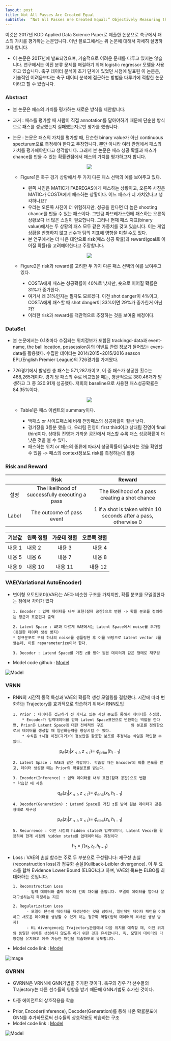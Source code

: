 ```yaml
---
layout: post
title: Not All Passes Are Created Equal
subtitle:  “Not All Passes Are Created Equal:” Objectively Measuring the Risk and Reward of Passes in Soccer from Tracking Data
---
```


이것은 2017년 KDD Applied Data Science Paper로 제출한 논문으로 축구에서 패스의 가치를 평가하는 논문입니다. 이번 블로그에서는 위 논문에 대해서 자세히 설명하고자 합니다.

- 이 논문은 2017년에 발표되었으며, 기술적으로 어려운 문제를 다루고 있지는 않습니다. 연구에서는 이진 분류 문제를 해결하기 위해 logistic regressor 모델을 사용하고 있습니다. 축구 데이터 분석이 초기 단계에 있었던 시점에 발표된 이 논문은, 기술적인 어려움보다는 축구 데이터 분석에 접근하는 방법을 다루기에 적합한 논문이라고 할 수 있습니다.

### Abstract
- 본 논문은 패스의 가치를 평가하는 새로운 방식을 제안합니다.
- 과거 : 패스를 평가할 때 사람이 직접 annotation를 달아야하기 때문에 단순한 방식으로 패스를 성공했는지 실패했는지로만 평가를 했습니다.
- 논문 : 논문은 패스의 가치를 평가할 때, 단순한 binary value가 아닌 continuous specturum으로 측정해야 한다고 주장합니다. 뿐만 아니라 여러 관점에서 패스의 가치를 평가해야한다고 생각합니다. 그래서 본 논문은 패스 성공 확률과 패스가 chance를 만들 수 있는 확률관점에서 패스의 가치를 평가하고자 합니다.
  
    <p align="center">
      <img src="../assets/img/figure1.jpg">
    </p>
      
    - Figure1은 축구 경기 상황에서 두 가지 다른 패스 선택의 예를 보여주고 있다.
      
        - 왼쪽 사진은 MATIC가 FABREGAS에게 패스하는 상황이고, 오른쪽 사진은 MATIC가 COSTA에게 패스하는 상황이다. 어느 패스가 더 가치있다고 생각하나요?
        - 우리는 오른쪽 사진이 더 위험하지만, 성공을 한다면 더 높은 shooting chance를 만들 수 있는 패스이다. 그만큼 파브레가스한테 패스하는 오른쪽 상황보다 너 많은 스킬이 필요합니다. 그러나 현재 패스 지표(binary value)에서는 두 상황의 패스 모두 같은 가중치를 갖고 있습니다. 이는 게임 상황을 반영하지 않고 선수과 팀의 지표에 영향을 미칠 수도 있다.
        - 본 연구에서는 더 나은 대안으로 risk(패스 성공 확률)과 reward(goal로 이어질 확률)을 고려해야한다고 주장합니다.
 
    <p align="center">
      <img src="../assets/img/figure2.jpg">
    </p>
    
    - Figure2은 risk과 reward를 고려한 두 가지 다른 패스 선택의 예를 보여주고 있다.
      
        - COSTA에게 패스는 성공확률이 40%로 낮지만, 슛으로 이어질 확률은 31%가 증가한다.
        - 여기서 왜 31%인지는 필자도 모르겠다. 이전 shot danger이 4%이고, COSTA에게 패스할 때 shot danger이 33%이면 29%가 증가한거 아닌가?
        - 이러한 risk과 reward를 객관적으로 추정하는 것을 보여줄 예정이다.

### DataSet
- 본 논문에서는 0.1초마다 수집되는 위치정보가 포함된 trackingd-data과 event-name, the ball location, possession등의 이벤트 관련 정보가 들어있는 event-data를 활용했다. 수집한 데이터는 2014/2015~2015/2016 season EPL(English Premier League)의 726경기를 가져왔다.
- 726경기에서 발생한 총 패스는 571,287개이고, 이 중 패스가 성공한 횟수는 468,265개이다. 경기 당 패스의 수로 비교했을 때는, 평균적으로 380.46개가 발생하고 그 중 320.91개 성공했다. 저희의 baseline으로 사용한 패스성공확률은 84.35%이다.

    <p align="center">
      <img src="../assets/img/table1.jpg">
    </p>
   
    - Table1은 패스 이벤트의 summary이다.
      
        - 백패스 or 사이드패스에 비해 전방패스의 성공확률이 훨씬 낮다.
        - 경기장을 3등분 했을 때, 우리팀 진영이 first third이고 상대팀 진영이 final third이다. 상대팀 진영과 가까운 공간에서 패스할 수록 패스 성공확률이 더 낮은 것을 볼 수 있다.
        - 패스하는 위치 or 패스의 종류에 따라서 성공확률이 달라지는 것을 확인할 수 있음 -> 패스의 context정보도 risk를 측정하는데 활용
          
### Risk and Reward

|   |Risk|Reward|
|:---:|:---:|:---:|
|설명|The likelihood of successfully executing a pass|The likelihood of a pass creating a shot chance|
|Label|The outcome of pass event|1 if a shot is taken within 10 seconds after a pass, otherwise 0|

|기본값|왼쪽 정렬|가운데 정렬|오른쪽 정렬|
|---|:---|:---:|---:|
|내용 1|내용 2|내용 3|내용 4|
|내용 5|내용 6|내용 7|내용 8|
|내용 9|내용 10|내용 11|내용 12|

### VAE(Variational AutoEncoder)
- 변이형 오토인코더(VAE)는 AE과 비슷한 구조를 가지지만, 확률 분포를 모델링한다는 점에서 차이가 있다

      1. Encoder : 입력 데이터를 내부 표현(잠재 공간)으로 변환 -> 확률 분포를 정의하는 평균과 표준편차 출력
  
      2. Latent Space : AE과 다르게 VAE에서는 Latent Space에서 noise를 추가함(동일한 데이터 생성 방지)
      * 정규분포로 부터 하나의 noise를 샘플링한 후 이를 바탕으로 Latent vector z를 얻는데, 이를 reparameterize이라 한다.
  
      3. Decoder : Latend Space를 거친 z를 받아 원본 데이터과 같은 형태로 재구성
  
- Model code github : [Model](https://github.com/dariocazzani/pytorch-AE/blob/master/models/VAE.py)
  
![Model](https://blog.kakaocdn.net/dn/b30Uzl/btrxY4wKngj/SucVwitDrRtQvi1xTHdrR0/img.png)

### VRNN
- RNN의 시간적 동적 특성과 VAE의 확률적 생성 모델링를 결합했다. 시간에 따라 변화하는 Trajectory를 효과적으로 학습하기 위해서 RNN도입
  
      1. Prior : 데이터를 접근하기 전 가지고 있는 사전 분포를 통해서 데이터를 추정함.
          * Encoder가 입력데이터를 받아 Latent Space표현으로 변환하는 역할을 한다면, Prior은 Latent Space에 대한 전체적인 구조            와 분포를 정의함으로써 데이터를 생성할 때 일반화능력을 향상시킬 수 있다.
          * 수식은 t시점 이전(과거)의 정보만을 활용한 분포를 추정하는 식임을 확인할 수 있다.
  
  $$\ \text{p}_{\theta}(z_t | x_{<t}, z_{<t}) = \ \phi_{\text{prior}}(h_{t-1})$$

      2. Latent Space : VAE과 같은 역할이다. 학습할 때는 Encoder의 확률 분포를 받고, 데이터 생성할 때는 Prior의 확률분포를 받는다.

      3. Encoder(Inference) : 입력 데이터를 내부 표현(잠재 공간)으로 변환
      * 학습할 때 사용
      
  $$\ \text{q}_{\theta}(z_t | x_{\leq t}, z_{<t}) = \ \phi_{\text{enc}}(x_t,h_{t-1})$$

      4. Decoder(Generation) : Latend Space를 거친 z를 받아 원본 데이터과 같은 형태로 재구성
      
  $$\ \text{p}_{\theta}(z_t | z_{\leq t}, x_{<t}) = \ \phi_{\text{dec}}(z_t,h_{t-1})$$

      5. Recurrence : 이전 시점의 hidden state과 입력데이터, Latent Vecor를 활용하여 현재 시점의 hidden state를 업데이터하는 과정이다
      
  $$\ \text{h}_t = f(x_t, z_t, h_{t-1})$$
  

- Loss : VAE의 손실 함수는 주로 두 부분으로 구성됩니다: 재구성 손실(reconstruction loss)과 정규화 손실(Kullback-Leibler divergence). 이 두 요소를 합쳐 Evidence Lower Bound (ELBO)라고 하며, VAE의 목표는 ELBO를 최대화하는 것입니다.
  
      1. Reconstruction Loss
            - 입력 데이터와 출력 데이터 간의 차이를 줄입니다. 모델이 데이터를 얼마나 잘 재구성하는지 측정하는 지표
  
      2. Regularization Loss
            - 모델이 단순히 데이터를 재생산하는 것을 넘어서, 일반적인 데이터 패턴을 이해하고 새로운 데이터를 생성할 수 있게 하는 정규화 역할(입력 데이터의 복사본 생성 방지)
            - KL divergence는 Trajectory관점에서 다음 위치를 예측할 때, 이전 위치와 동일한 위치를 생성하지 않도록 하기 위한 것과 유사합니다. 즉, 모델이 데이터의 다양성을 유지하고 예측 가능한 패턴을 학습하도록 유도합니다.

- Model code link : [Model](https://github.com/emited/VariationalRecurrentNeuralNetwork/blob/master/model.py)
  
![image](https://github.com/GunHeeJoe/GunHeeJoe.github.io/assets/112679136/19c89399-9ba1-463e-8867-ea61078dec90)


  

### GVRNN
- GVRNN은 VRNN에 GNN기법을 추가한 것이다. 축구의 경우 각 선수들의 Trajectory는 다른 선수들의 영향을 받기 때문에 GNN기법도 추가한 것이다.
* 다중 에이전트의 상호작용을 학습
- Prior, Encoder(Inference), Decoder(Generation)를 통해 나온 확률분포에 GNN를 추가하므로써 선수들의 상호작용도 학습하는 구조
- Model code link : [Model](https://github.com/keisuke198619/C-OBSO/blob/main/vrnn/models/gvrnn.py)
  
![Model](https://github.com/GunHeeJoe/GunHeeJoe.github.io/assets/112679136/605202a0-3cf4-422e-87f5-fa1f8932cfcb)



